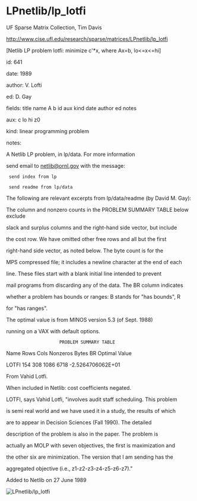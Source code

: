 # LPnetlib/lp_lotfi

 UF Sparse Matrix Collection, Tim Davis

 http://www.cise.ufl.edu/research/sparse/matrices/LPnetlib/lp_lotfi

 [Netlib LP problem lotfi: minimize c'*x, where Ax=b, lo<=x<=hi]

 id: 641

 date: 1989

 author: V. Lofti

 ed: D. Gay

 fields: title name A b id aux kind date author ed notes

 aux: c lo hi z0

 kind: linear programming problem

 notes:

 A Netlib LP problem, in lp/data.  For more information                    

 send email to netlib@ornl.gov with the message:                           

                                                                           

 	 send index from lp                                                      

 	 send readme from lp/data                                                

                                                                           

 The following are relevant excerpts from lp/data/readme (by David M. Gay):

                                                                           

 The column and nonzero counts in the PROBLEM SUMMARY TABLE below exclude  

 slack and surplus columns and the right-hand side vector, but include     

 the cost row.  We have omitted other free rows and all but the first      

 right-hand side vector, as noted below.  The byte count is for the        

 MPS compressed file; it includes a newline character at the end of each   

 line.  These files start with a blank initial line intended to prevent    

 mail programs from discarding any of the data.  The BR column indicates   

 whether a problem has bounds or ranges:  B stands for "has bounds", R     

 for "has ranges".                                                         

                                                                           

 The optimal value is from MINOS version 5.3 (of Sept. 1988)               

 running on a VAX with default options.                                    

                                                                           

                        PROBLEM SUMMARY TABLE                              

                                                                           

 Name       Rows   Cols   Nonzeros    Bytes  BR      Optimal Value         

 LOTFI       154    308     1086       6718       -2.5264706062E+01        

                                                                           

 From Vahid Lotfi.                                                         

 When included in Netlib: cost coefficients negated.                       

                                                                           

 LOTFI, says Vahid Lotfi, "involves audit staff scheduling.  This problem  

 is semi real world and we have used it in a study, the results of which   

 are to appear in Decision Sciences (Fall 1990).  The detailed             

 description of the problem is also in the paper.  The problem is          

 actually an MOLP with seven objectives, the first is maximization and     

 the other six are minimization.  The version that I am sending has the    

 aggregated objective (i.e., z1-z2-z3-z4-z5-z6-z7)."                       

                                                                           

 Added to Netlib on 27 June 1989                                           

![LPnetlib/lp_lotfi](http://yifanhu.net/GALLERY/GRAPHS/GIF_SMALL/LPnetlib@lp_lotfi.gif)
